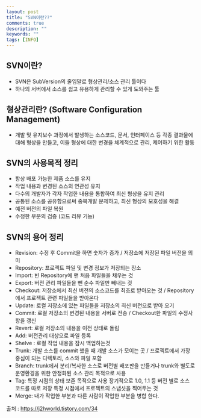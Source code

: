 ```yaml
---
layout: post
title: "SVN이란??"
comments: true
description: ""
keywords: ""
tags: [INFO]
---
```


## SVN이란?

- SVN은 SubVersion의 줄임말로 형상관리/소스 관리 툴이다
- 하나의 서버에서 소스를 쉽고 유용하게 관리할 수 있게 도와주는 툴

## 형상관리란? (Software Configuration Management)
- 개발 및 유지보수 과정에서 발생하는 소스코드, 문서, 인터페이스 등 각종 결과물에 대해 형상을 만들고, 이들 형상에 대한 변경을 체계적으로 관리, 제어하기 위한 활동

## SVN의 사용목적 정리

- 항상 배포 가능한 제품 소스를 유지
- 작업 내용과 변경된 소스의 연관성 유지
- 다수의 개발자가 각자 작업한 내용을 통합하여 최신 형상을 유지 관리
- 공통된 소스를 공유함으로써 중복개발 문제하고, 최신 형상의 모호성을 해결
- 예전 버전의 파일 복원
- 수정한 부분의 검증 (코드 리뷰 기능)

## SVN의 용어 정리

- Revision: 수정 후 Commit을 하면 숫자가 증가 / 저장소에 저장된 파일 버전을 의미
- Repository: 프로젝트 파일 및 변경 정보가 저장되는 장소
- Import: 빈 Repository에 맨 처음 파일들을 채우는 것
- Export: 버전 관리 파일들을 뺀 순수 파일만 빼내는 것
- Checkout: 저장소에서 최신 버전의 소스코드를 최초로 받아오는 것 / Repository에서 프로젝트 관련 파일들을 받아온다
- Update: 로컬 저장소에 있는 파일들을 저장소의 최신 버전으로 받아 오기
- Commit: 로컬 저장소의 변경된 내용을 서버로 전송 / Checkout한 파일의 수정사항을 갱신
- Revert: 로컬 저장소의 내용을 이전 상태로 돌림
- Add: 버전관리 대상으로 파일 등록
- Shelve : 로컬 작업 내용을 잠시 백업하는것
- Trunk: 개발 소스를 commit 했을 때 개발 소스가 모이는 곳 / 프로젝트에서 가장 중심이 되는 디렉토리, 소스와 파일 포함
- Branch: trunk에서 분리/복사한 소스로 버전별 배포판을 만들거나 trunk와 별도로 운영환경을 위한 안정화된 소스 관리 목적으로 사용
- Tag: 특정 시점의 상태 보존 목적으로 사용 장기적으로 1.0, 1.1 등 버전 별로 소스 코드를 따로 저장 특정 시점에서 프로젝트의 스냅샷을 찍어두는 것
- Merge: 내가 작업한 부분과 다른 사람이 작업한 부분을 병합 한다.


출처 : https://j2hworld.tistory.com/34